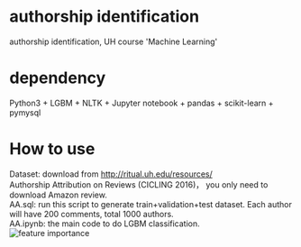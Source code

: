 # authorship identification
authorship identification, UH course 'Machine Learning'

# dependency
Python3 + LGBM + NLTK + Jupyter notebook + pandas + scikit-learn + pymysql

# How to use
Dataset: download from  http://ritual.uh.edu/resources/    
Authorship Attribution on Reviews (CICLING 2016)， you only need to download Amazon review.    
AA.sql: run this script to generate train+validation+test dataset. Each author will have 200 comments, total 1000 authors.   
AA.ipynb: the main code to do LGBM classification.    
![feature importance](https://github.com/stephenkung/authorship/blob/master/final.png)

